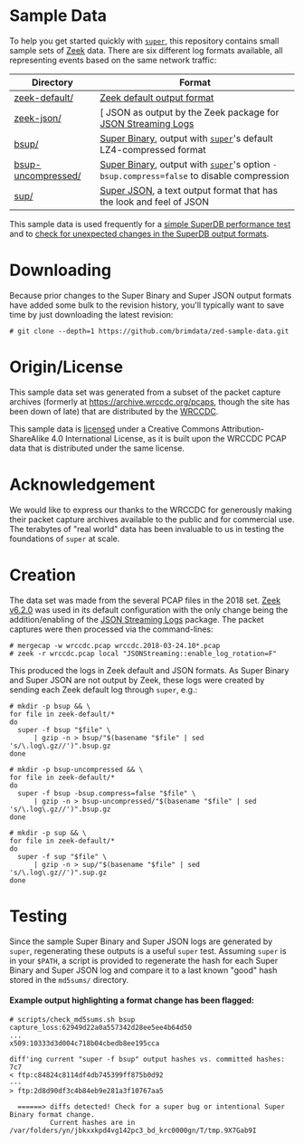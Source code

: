# Sample Data

To help you get started quickly with [`super`](https://zed.brimdata.io/docs/commands/zq), this repository contains small sample sets of [Zeek](https://www.zeek.org/) data. There are six different log formats available, all representing events based on the same network traffic:

| Directory | Format |
|-----------|--------|
| [zeek-default/](zeek-default) | [Zeek default output format](https://docs.zeek.org/en/master/log-formats.html#zeek-tsv-format-logs) |
| [zeek-json/](zeek-json) | [ JSON as output by the Zeek package for [JSON Streaming Logs](https://github.com/corelight/json-streaming-logs) |
| [bsup/](bsup) | [Super Binary](https://zed.brimdata.io/docs/formats/zng), output with [`super`](https://zed.brimdata.io/docs/commands/zq)'s default LZ4-compressed format |
| [bsup-uncompressed/](bsup-uncompressed) | [Super Binary](https://zed.brimdata.io/docs/formats/zng), output with [`super`](https://zed.brimdata.io/docs/commands/zq)'s option `-bsup.compress=false` to disable compression |
| [sup/](sup) | [Super JSON](https://zed.brimdata.io/docs/formats/zson), a  text output format that has the look and feel of JSON |

This sample data is used frequently for a [simple SuperDB performance test](https://github.com/brimdata/zed/blob/main/performance/README.md) and to [check for unexpected changes in the SuperDB output formats](https://github.com/brimdata/zed/blob/main/scripts/output-check.sh).

# Downloading

Because prior changes to the Super Binary and Super JSON output formats have added some bulk to the revision history, you'll typically want to save time by just downloading the latest revision:

```
# git clone --depth=1 https://github.com/brimdata/zed-sample-data.git
```

# Origin/License

This sample data set was generated from a subset of the packet capture archives (formerly at https://archive.wrccdc.org/pcaps, though the site has been down of late) that are distributed by the [WRCCDC](https://www.wrccdc.org/).

This sample data is [licensed](LICENSE) under a Creative Commons Attribution-ShareAlike 4.0 International License, as it is built upon the WRCCDC PCAP data that is distributed under the same license.

# Acknowledgement

We would like to express our thanks to the WRCCDC for generously making their packet capture archives available to the public and for commercial use. The terabytes of "real world" data has been invaluable to us in testing the foundations of `super` at scale.

# Creation

The data set was made from the several PCAP files in the 2018 set. [Zeek v6.2.0](https://github.com/zeek/zeek/releases/tag/v6.2.0) was used in its default configuration with the only change being the addition/enabling of the [JSON Streaming Logs](https://github.com/corelight/json-streaming-logs) package. The packet captures were then processed via the command-lines:

```
# mergecap -w wrccdc.pcap wrccdc.2018-03-24.10*.pcap
# zeek -r wrccdc.pcap local "JSONStreaming::enable_log_rotation=F"
```

This produced the logs in Zeek default and JSON formats. As Super Binary and Super JSON are not output by Zeek, these logs were created by sending each Zeek default log through `super`, e.g.:
```
# mkdir -p bsup && \
for file in zeek-default/*
do
  super -f bsup "$file" \
      | gzip -n > bsup/"$(basename "$file" | sed 's/\.log\.gz//')".bsup.gz
done

# mkdir -p bsup-uncompressed && \
for file in zeek-default/*
do
  super -f bsup -bsup.compress=false "$file" \
      | gzip -n > bsup-uncompressed/"$(basename "$file" | sed 's/\.log\.gz//')".bsup.gz
done

# mkdir -p sup && \
for file in zeek-default/*
do
  super -f sup "$file" \
      | gzip -n > sup/"$(basename "$file" | sed 's/\.log\.gz//')".sup.gz
done
```

# Testing

Since the sample Super Binary and Super JSON logs are generated by `super`, regenerating these outputs is a useful `super` test. Assuming `super` is in your `$PATH`, a script is provided to regenerate the hash for each Super Binary and Super JSON log and compare it to a last known "good" hash stored in the `md5sums/` directory.

#### Example output highlighting a format change has been flagged:

```
# scripts/check_md5sums.sh bsup
capture_loss:62949d22a0a557342d28ee5ee4b64d50
...
x509:10333d3d004c718b04cbedb8ee195cca

diff'ing current "super -f bsup" output hashes vs. committed hashes:
7c7
< ftp:c84824c8114df4db745399ff875b0d92
---
> ftp:2d8d90df3c4b84eb9e281a3f10767aa5

  ======> diffs detected! Check for a super bug or intentional Super Binary format change.
          Current hashes are in /var/folders/yn/jbkxxkpd4vg142pc3_bd_krc0000gn/T/tmp.9X7Gab9I
```
